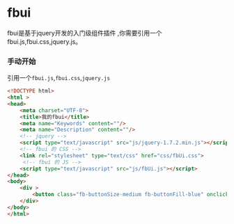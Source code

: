# fbui
fbui是基于jquery开发的入门级组件插件 ,你需要引用一个fbui.js,fbui.css,jquery.js。
### 手动开始

引用一个`fbui.js`,`fbui.css`,`jquery.js`

```html
<!DOCTYPE html>
<html >
<head>
    <meta charset="UTF-8">
    <title>我的fbui</title>
    <meta name="Keywords" content=""/>
    <meta name="Description" content=""/>
    <!-- jquery -->
    <script type="text/javascript" src="js/jquery-1.7.2.min.js"></script>
    <!-- fbui 的 CSS -->
    <link rel="stylesheet" type="text/css" href="css/fbUi.css">
     <!-- fbui 的 JS -->
    <script type="text/javascript" src="js/fbUi.js"></script>
</head>
<body>
    <div >
        <button class="fb-buttonSize-medium fb-buttonFill-blue" onclick='$fb.fbNews({"type":"info","content":"信息提醒"})'>正常按钮</button>
    </div>
</body>
</html>
```
